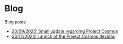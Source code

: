# Blog

Blog posts

- [20/09/2025: Small update regarding Project Cosmos](p20250920.md)
- [30/12/2024: Launch of the Project Cosmos devblog](p20241230.md)
  
